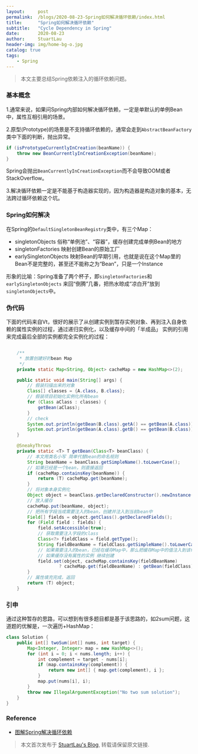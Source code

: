 ```yaml
---
layout:     post
permalink:  /blogs/2020-08-23-Spring如何解决循环依赖/index.html
title:      "Spring如何解决循环依赖"
subtitle:   "Cycle Dependency in Spring"
date:       2020-08-23
author:     StuartLau
header-img: img/home-bg-o.jpg
catalog: true
tags:
    - Spring
---
```

> 本文主要总结Spring依赖注入的循环依赖问题。


### 基本概念
1.通常来说，如果问Spring内部如何解决循环依赖，一定是单默认的单例Bean中，属性互相引用的场景。

2.原型(Prototype)的场景是不支持循环依赖的，通常会走到`AbstractBeanFactory`类中下面的判断，抛出异常。
```java
if (isPrototypeCurrentlyInCreation(beanName)) {
    throw new BeanCurrentlyInCreationException(beanName);
}
```
Spring会抛出`BeanCurrentlyInCreationException`而不会导致OOM或者StackOverflow。

3.解决循环依赖一定是不能基于构造器实现的，因为构造器是构造对象的基本，无法跨过循环依赖这个坑。

### Spring如何解决
在Spring的`DefaultSingletonBeanRegistry`类中，有三个Map：
- singletonObjects 俗称“单例池”、“容器”，缓存创建完成单例Bean的地方
- singletonFactories 映射创建Bean的原始工厂
- earlySingletonObjects 映射Bean的早期引用，也就是说在这个Map里的Bean不是完整的，甚至还不能称之为“Bean”，只是一个Instance

形象的比喻：Spring准备了两个杯子，即`singletonFactories`和`earlySingletonObjects`
来回“倒腾”几番，把热水晾成“凉白开”放到`singletonObjects`中。

### 伪代码
下面的代码来自Vt，很好的展示了从创建实例到暂存实例对象、再到注入自身依赖的属性实例的过程，通过递归实例化，以及缓存中间的「半成品」
实例的引用来完成最后全部的实例都完全实例化的过程：
```java

    /**
     * 放置创建好的bean Map
     */
    private static Map<String, Object> cacheMap = new HashMap<>(2);

    public static void main(String[] args) {
        // 假装扫描出来的对象
        Class[] classes = {A.class, B.class};
        // 假装项目初始化实例化所有bean
        for (Class aClass : classes) {
            getBean(aClass);
        }
        // check
        System.out.println(getBean(B.class).getA() == getBean(A.class));
        System.out.println(getBean(A.class).getB() == getBean(B.class));
    }

    @SneakyThrows
    private static <T> T getBean(Class<T> beanClass) {
        // 本文用类名小写 简单代替bean的命名规则
        String beanName = beanClass.getSimpleName().toLowerCase();
        // 如果已经是一个bean，则直接返回
        if (cacheMap.containsKey(beanName)) {
            return (T) cacheMap.get(beanName);
        }
        // 将对象本身实例化
        Object object = beanClass.getDeclaredConstructor().newInstance();
        // 放入缓存
        cacheMap.put(beanName, object);
        // 把所有字段当成需要注入的bean，创建并注入到当前bean中
        Field[] fields = object.getClass().getDeclaredFields();
        for (Field field : fields) {
            field.setAccessible(true);
            // 获取需要注入字段的class
            Class<?> fieldClass = field.getType();
            String fieldBeanName = fieldClass.getSimpleName().toLowerCase();
            // 如果需要注入的bean，已经在缓存Map中，那么把缓存Map中的值注入到该field即可
            // 如果缓存没有属性的实例 继续创建
            field.set(object, cacheMap.containsKey(fieldBeanName)
                    ? cacheMap.get(fieldBeanName) : getBean(fieldClass));
        }
        // 属性填充完成，返回
        return (T) object;
    }
```

### 引申
通过这种暂存的思路，可以想到有很多题目都是基于该思路的，如2sum问题，这道题的优解是，一次遍历+HashMap：
```java
class Solution {
    public int[] twoSum(int[] nums, int target) {
        Map<Integer, Integer> map = new HashMap<>();
        for (int i = 0; i < nums.length; i++) {
            int complement = target - nums[i];
            if (map.containsKey(complement)) {
                return new int[] { map.get(complement), i };
            }
            map.put(nums[i], i);
        }
        throw new IllegalArgumentException("No two sum solution");
    }
}
```
### Reference
- [图解Spring解决循环依赖](https://juejin.im/post/6844904122160775176)

> 本文首次发布于 [StuartLau's Blog](https://stuartlau.github.io), 
转载请保留原文链接.
